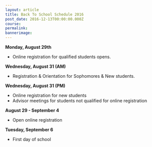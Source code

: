 ```yaml
---
layout: article
title: Back To School Schedule 2016
post_date: 2016-12-13T00:00:00.000Z
course:
permalink:
bannerimage:
---
```



**Monday, August 29th**

* Online registration for qualified students opens.


**Wednesday, August 31 (AM)**

* Registration & Orientation for Sophomores & New students.


**Wednesday, August 31 (PM)**

* Online registration for new students
* Advisor meetings for students not qualified for online registration


**August 29 - September 4**

* Open online registration


**Tuesday, September 6**

* First day of school